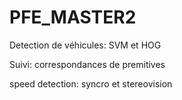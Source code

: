 # PFE_MASTER2

Detection de véhicules: 
SVM et HOG

Suivi:
correspondances de premitives 

speed detection:
syncro et stereovision 
